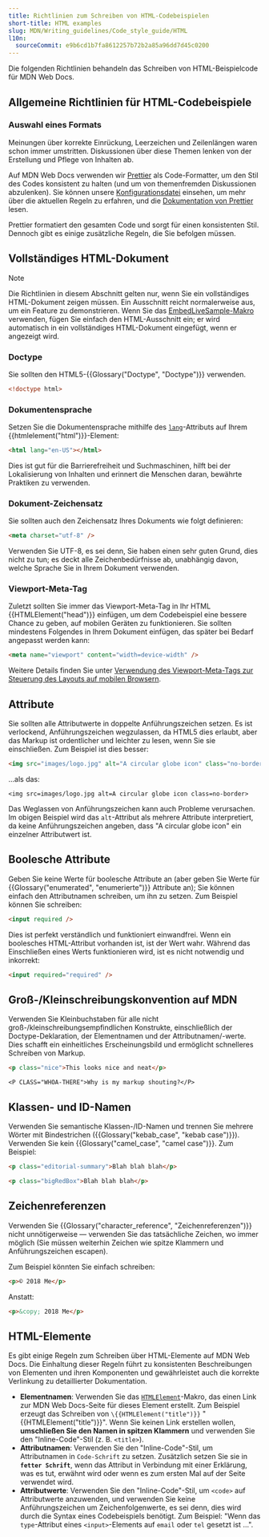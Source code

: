 ```yaml
---
title: Richtlinien zum Schreiben von HTML-Codebeispielen
short-title: HTML examples
slug: MDN/Writing_guidelines/Code_style_guide/HTML
l10n:
  sourceCommit: e9b6cd1b7fa8612257b72b2a85a96dd7d45c0200
---
```


Die folgenden Richtlinien behandeln das Schreiben von HTML-Beispielcode für MDN Web Docs.

## Allgemeine Richtlinien für HTML-Codebeispiele

### Auswahl eines Formats

Meinungen über korrekte Einrückung, Leerzeichen und Zeilenlängen waren schon immer umstritten. Diskussionen über diese Themen lenken von der Erstellung und Pflege von Inhalten ab.

Auf MDN Web Docs verwenden wir [Prettier](https://prettier.io/) als Code-Formatter, um den Stil des Codes konsistent zu halten (und um von themenfremden Diskussionen abzulenken). Sie können unsere [Konfigurationsdatei](https://github.com/mdn/content/blob/main/.prettierrc.json) einsehen, um mehr über die aktuellen Regeln zu erfahren, und die [Dokumentation von Prettier](https://prettier.io/docs/index.html) lesen.

Prettier formatiert den gesamten Code und sorgt für einen konsistenten Stil. Dennoch gibt es einige zusätzliche Regeln, die Sie befolgen müssen.

## Vollständiges HTML-Dokument

> [!NOTE]
> Die Richtlinien in diesem Abschnitt gelten nur, wenn Sie ein vollständiges HTML-Dokument zeigen müssen. Ein Ausschnitt reicht normalerweise aus, um ein Feature zu demonstrieren. Wenn Sie das [EmbedLiveSample-Makro](/de/docs/MDN/Writing_guidelines/Page_structures/Code_examples#live_samples) verwenden, fügen Sie einfach den HTML-Ausschnitt ein; er wird automatisch in ein vollständiges HTML-Dokument eingefügt, wenn er angezeigt wird.

### Doctype

Sie sollten den HTML5-{{Glossary("Doctype", "Doctype")}} verwenden.

```html example-good
<!doctype html>
```

### Dokumentensprache

Setzen Sie die Dokumentensprache mithilfe des [`lang`](/de/docs/Web/HTML/Reference/Global_attributes/lang)-Attributs auf Ihrem {{htmlelement("html")}}-Element:

```html example-good
<html lang="en-US"></html>
```

Dies ist gut für die Barrierefreiheit und Suchmaschinen, hilft bei der Lokalisierung von Inhalten und erinnert die Menschen daran, bewährte Praktiken zu verwenden.

### Dokument-Zeichensatz

Sie sollten auch den Zeichensatz Ihres Dokuments wie folgt definieren:

```html example-good
<meta charset="utf-8" />
```

Verwenden Sie UTF-8, es sei denn, Sie haben einen sehr guten Grund, dies nicht zu tun; es deckt alle Zeichenbedürfnisse ab, unabhängig davon, welche Sprache Sie in Ihrem Dokument verwenden.

### Viewport-Meta-Tag

Zuletzt sollten Sie immer das Viewport-Meta-Tag in Ihr HTML {{HTMLElement("head")}} einfügen, um dem Codebeispiel eine bessere Chance zu geben, auf mobilen Geräten zu funktionieren. Sie sollten mindestens Folgendes in Ihrem Dokument einfügen, das später bei Bedarf angepasst werden kann:

```html example-good
<meta name="viewport" content="width=device-width" />
```

Weitere Details finden Sie unter [Verwendung des Viewport-Meta-Tags zur Steuerung des Layouts auf mobilen Browsern](/de/docs/Web/HTML/Guides/Viewport_meta_element).

## Attribute

Sie sollten alle Attributwerte in doppelte Anführungszeichen setzen. Es ist verlockend, Anführungszeichen wegzulassen, da HTML5 dies erlaubt, aber das Markup ist ordentlicher und leichter zu lesen, wenn Sie sie einschließen. Zum Beispiel ist dies besser:

```html example-good
<img src="images/logo.jpg" alt="A circular globe icon" class="no-border" />
```

…als das:

```html-nolint example-bad
<img src=images/logo.jpg alt=A circular globe icon class=no-border>
```

Das Weglassen von Anführungszeichen kann auch Probleme verursachen. Im obigen Beispiel wird das `alt`-Attribut als mehrere Attribute interpretiert, da keine Anführungszeichen angeben, dass "A circular globe icon" ein einzelner Attributwert ist.

## Boolesche Attribute

Geben Sie keine Werte für boolesche Attribute an (aber geben Sie Werte für {{Glossary("enumerated", "enumerierte")}} Attribute an); Sie können einfach den Attributnamen schreiben, um ihn zu setzen. Zum Beispiel können Sie schreiben:

```html example-good
<input required />
```

Dies ist perfekt verständlich und funktioniert einwandfrei. Wenn ein boolesches HTML-Attribut vorhanden ist, ist der Wert wahr. Während das Einschließen eines Werts funktionieren wird, ist es nicht notwendig und inkorrekt:

```html example-bad
<input required="required" />
```

## Groß-/Kleinschreibungskonvention auf MDN

Verwenden Sie Kleinbuchstaben für alle nicht groß-/kleinschreibungsempfindlichen Konstrukte, einschließlich der Doctype-Deklaration, der Elementnamen und der Attributnamen/-werte. Dies schafft ein einheitliches Erscheinungsbild und ermöglicht schnelleres Schreiben von Markup.

```html example-good
<p class="nice">This looks nice and neat</p>
```

```html-nolint example-bad
<P CLASS="WHOA-THERE">Why is my markup shouting?</P>
```

## Klassen- und ID-Namen

Verwenden Sie semantische Klassen-/ID-Namen und trennen Sie mehrere Wörter mit Bindestrichen ({{Glossary("kebab_case", "kebab case")}}). Verwenden Sie kein {{Glossary("camel_case", "camel case")}}. Zum Beispiel:

```html example-good
<p class="editorial-summary">Blah blah blah</p>
```

```html example-bad
<p class="bigRedBox">Blah blah blah</p>
```

## Zeichenreferenzen

Verwenden Sie {{Glossary("character_reference", "Zeichenreferenzen")}} nicht unnötigerweise — verwenden Sie das tatsächliche Zeichen, wo immer möglich (Sie müssen weiterhin Zeichen wie spitze Klammern und Anführungszeichen escapen).

Zum Beispiel könnten Sie einfach schreiben:

```html example-good
<p>© 2018 Me</p>
```

Anstatt:

```html example-bad
<p>&copy; 2018 Me</p>
```

## HTML-Elemente

Es gibt einige Regeln zum Schreiben über HTML-Elemente auf MDN Web Docs. Die Einhaltung dieser Regeln führt zu konsistenten Beschreibungen von Elementen und ihren Komponenten und gewährleistet auch die korrekte Verlinkung zu detaillierter Dokumentation.

- **Elementnamen**: Verwenden Sie das [`HTMLElement`](https://github.com/mdn/rari/blob/main/crates/rari-doc/src/templ/templs/links/htmlxref.rs)-Makro, das einen Link zur MDN Web Docs-Seite für dieses Element erstellt. Zum Beispiel erzeugt das Schreiben von `\{{HTMLElement("title")}}` "{{HTMLElement("title")}}".
  Wenn Sie keinen Link erstellen wollen, **umschließen Sie den Namen in spitzen Klammern** und verwenden Sie den "Inline-Code"-Stil (z. B. `<title>`).
- **Attributnamen**: Verwenden Sie den "Inline-Code"-Stil, um Attributnamen in `Code-Schrift` zu setzen.
  Zusätzlich setzen Sie sie in **`fetter Schrift`**, wenn das Attribut in Verbindung mit einer Erklärung, was es tut, erwähnt wird oder wenn es zum ersten Mal auf der Seite verwendet wird.
- **Attributwerte**: Verwenden Sie den "Inline-Code"-Stil, um `<code>` auf Attributwerte anzuwenden, und verwenden Sie keine Anführungszeichen um Zeichenfolgenwerte, es sei denn, dies wird durch die Syntax eines Codebeispiels benötigt. Zum Beispiel: "Wenn das `type`-Attribut eines `<input>`-Elements auf `email` oder `tel` gesetzt ist ...".
